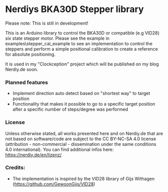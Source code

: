 # Nerdiys BKA30D Stepper library

Please note: This is still in development!

This is an Arduino library to control the BKA30D or compatible (e.g VID28) six state stepper motor.
Please see the example in examples\stepper_cal_example to see an implementation to control the steppers and perform a simple positional calibration to create a reference for absolute positioning.

It is used in my "Clockception" project which will be published on my blog Nerdiy.de soon.
 
### Planned features
 - Implement direction auto detect based on "shortest way" to target position
 - Functionality that makes it possible to go to a specific target position after a specific number of steps/degree was performed

### License
Unless otherwise stated, all works presented here and on Nerdiy.de that are not based on software/code are subject to the CC BY-NC-SA 4.0 license (attribution - non-commercial - dissemination under the same conditions 4.0 international).
You can find additional infos here: https://nerdiy.de/en/lizenz/

### Credits:
 - The implementation is inspired by the VID28 library of Gijs Withagen (https://github.com/GewoonGijs/VID28)